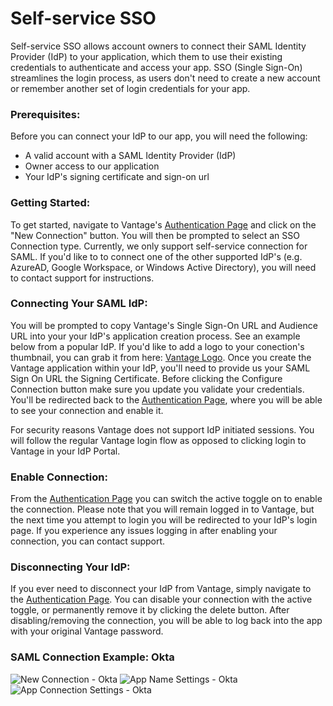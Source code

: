 # Self-service SSO  

Self-service SSO allows account owners to connect their SAML Identity Provider (IdP) to your application, which them to use their existing credentials to authenticate and access your app. SSO (Single Sign-On) streamlines the login process, as users don't need to create a new account or remember another set of login credentials for your app.

### Prerequisites:

Before you can connect your IdP to our app, you will need the following:

- A valid account with a SAML Identity Provider (IdP)
- Owner access to our application
- Your IdP's signing certificate and sign-on url 

### Getting Started:

To get started, navigate to Vantage's [Authentication Page](https://console.vantage.sh/settings/account_identity_providers) and click on the "New Connection" button. You will then be prompted to select an SSO Connection type. Currently, we only support self-service connection for SAML. If you'd like to to connect one of the other supported IdP's (e.g. AzureAD, Google Workspace, or Windows Active Directory), you will need to contact support for instructions.

### Connecting Your SAML IdP:

You will be prompted to copy Vantage's Single Sign-On URL and Audience URL into your your IdP's application creation process. See an example below from a popular IdP. If you'd like to add a logo to your conection's thumbnail, you can grab it from here: [Vantage Logo](https://s3.amazonaws.com/assets.vantage.sh/www/vantage_avatar-social.jpg). Once you create the Vantage application within your IdP, you'll need to provide us your SAML Sign On URL the Signing Certificate. Before clicking the Configure Connection button make sure you update you validate your credentials. You'll be redirected back to the [Authentication Page](https://console.vantage.sh/settings/account_identity_providers), where you will be able to see your connection and enable it.

For security reasons Vantage does not support IdP initiated sessions. You will follow the regular Vantage login flow as opposed to clicking login to Vantage in your IdP Portal.

### Enable Connection:

From the [Authentication Page](https://console.vantage.sh/settings/account_identity_providers) you can switch the active toggle on to enable the connection. Please note that you will remain logged in to Vantage, but the next time you attempt to login you will be redirected to your IdP's login page. If you experience any issues logging in after enabling your connection, you can contact support.

### Disconnecting Your IdP:

If you ever need to disconnect your IdP from Vantage, simply navigate to the [Authentication Page](https://console.vantage.sh/settings/account_identity_providers). You can disable your connection with the active toggle, or permanently remove it by clicking the delete button. After disabling/removing the connection, you will be able to log back into the app with your original Vantage password.


### SAML Connection Example: Okta

![New Connection - Okta](/img/saml_okta_new.png)
![App Name Settings - Okta](/img/saml_okta_app_name.png)
![App Connection Settings - Okta](/img/saml_okta_settings.png)

